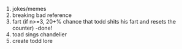 1. jokes/memes
2. breaking bad reference
3. fart (if n>=3, 20+% chance that todd shits his fart and resets the counter) -done!
4. toad sings chandelier
5. create todd lore